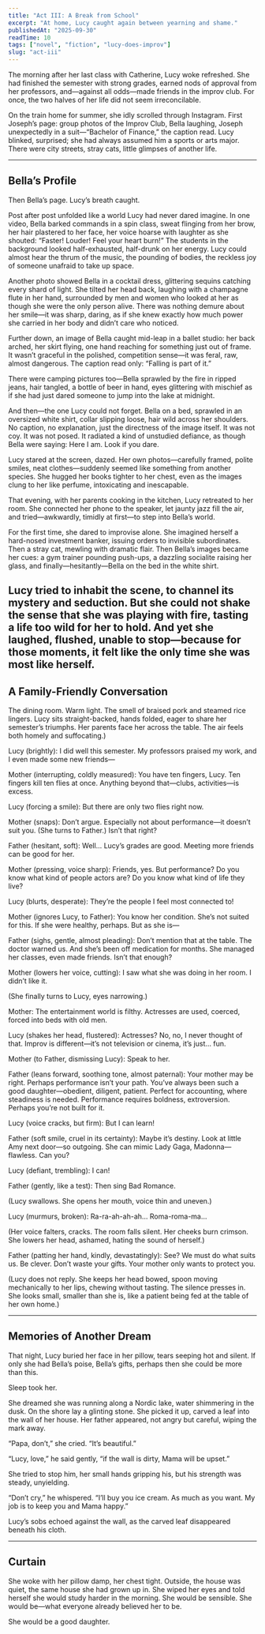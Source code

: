 ```yaml
---
title: "Act III: A Break from School" 
excerpt: "At home, Lucy caught again between yearning and shame." 
publishedAt: "2025-09-30" 
readTime: 10
tags: ["novel", "fiction", "lucy-does-improv"] 
slug: "act-iii" 
---
```


The morning after her last class with Catherine, Lucy woke refreshed. She had finished the semester with strong grades, earned nods of approval from her professors, and—against all odds—made friends in the improv club. For once, the two halves of her life did not seem irreconcilable.  

On the train home for summer, she idly scrolled through Instagram. First Joseph’s page: group photos of the Improv Club, Bella laughing, Joseph unexpectedly in a suit—“Bachelor of Finance,” the caption read. Lucy blinked, surprised; she had always assumed him a sports or arts major. There were city streets, stray cats, little glimpses of another life.  

---

## Bella’s Profile

Then Bella’s page. Lucy’s breath caught.

Post after post unfolded like a world Lucy had never dared imagine. In one video, Bella barked commands in a spin class, sweat flinging from her brow, her hair plastered to her face, her voice hoarse with laughter as she shouted: “Faster! Louder! Feel your heart burn!” The students in the background looked half-exhausted, half-drunk on her energy. Lucy could almost hear the thrum of the music, the pounding of bodies, the reckless joy of someone unafraid to take up space.

Another photo showed Bella in a cocktail dress, glittering sequins catching every shard of light. She tilted her head back, laughing with a champagne flute in her hand, surrounded by men and women who looked at her as though she were the only person alive. There was nothing demure about her smile—it was sharp, daring, as if she knew exactly how much power she carried in her body and didn’t care who noticed.

Further down, an image of Bella caught mid-leap in a ballet studio: her back arched, her skirt flying, one hand reaching for something just out of frame. It wasn’t graceful in the polished, competition sense—it was feral, raw, almost dangerous. The caption read only: “Falling is part of it.”

There were camping pictures too—Bella sprawled by the fire in ripped jeans, hair tangled, a bottle of beer in hand, eyes glittering with mischief as if she had just dared someone to jump into the lake at midnight.

And then—the one Lucy could not forget. Bella on a bed, sprawled in an oversized white shirt, collar slipping loose, hair wild across her shoulders. No caption, no explanation, just the directness of the image itself. It was not coy. It was not posed. It radiated a kind of unstudied defiance, as though Bella were saying: Here I am. Look if you dare.

Lucy stared at the screen, dazed. Her own photos—carefully framed, polite smiles, neat clothes—suddenly seemed like something from another species. She hugged her books tighter to her chest, even as the images clung to her like perfume, intoxicating and inescapable.

That evening, with her parents cooking in the kitchen, Lucy retreated to her room. She connected her phone to the speaker, let jaunty jazz fill the air, and tried—awkwardly, timidly at first—to step into Bella’s world.

For the first time, she dared to improvise alone. She imagined herself a hard-nosed investment banker, issuing orders to invisible subordinates. Then a stray cat, mewling with dramatic flair. Then Bella’s images became her cues: a gym trainer pounding push-ups, a dazzling socialite raising her glass, and finally—hesitantly—Bella on the bed in the white shirt.

Lucy tried to inhabit the scene, to channel its mystery and seduction. But she could not shake the sense that she was playing with fire, tasting a life too wild for her to hold. And yet she laughed, flushed, unable to stop—because for those moments, it felt like the only time she was most like herself.
---

## A Family-Friendly Conversation

The dining room. Warm light. The smell of braised pork and steamed rice lingers. Lucy sits straight-backed, hands folded, eager to share her semester’s triumphs. Her parents face her across the table. The air feels both homely and suffocating.)

Lucy (brightly): I did well this semester. My professors praised my work, and I even made some new friends—

Mother (interrupting, coldly measured): You have ten fingers, Lucy. Ten fingers kill ten flies at once. Anything beyond that—clubs, activities—is excess.

Lucy (forcing a smile): But there are only two flies right now.

Mother (snaps): Don’t argue. Especially not about performance—it doesn’t suit you. (She turns to Father.) Isn’t that right?

Father (hesitant, soft): Well… Lucy’s grades are good. Meeting more friends can be good for her.

Mother (pressing, voice sharp): Friends, yes. But performance? Do you know what kind of people actors are? Do you know what kind of life they live?

Lucy (blurts, desperate): They’re the people I feel most connected to!

Mother (ignores Lucy, to Father): You know her condition. She’s not suited for this. If she were healthy, perhaps. But as she is—

Father (sighs, gentle, almost pleading): Don’t mention that at the table. The doctor warned us. And she’s been off medication for months. She managed her classes, even made friends. Isn’t that enough?

Mother (lowers her voice, cutting): I saw what she was doing in her room. I didn’t like it.

(She finally turns to Lucy, eyes narrowing.)

Mother: The entertainment world is filthy. Actresses are used, coerced, forced into beds with old men.

Lucy (shakes her head, flustered): Actresses? No, no, I never thought of that. Improv is different—it’s not television or cinema, it’s just… fun.

Mother (to Father, dismissing Lucy): Speak to her.

Father (leans forward, soothing tone, almost paternal): Your mother may be right. Perhaps performance isn’t your path. You’ve always been such a good daughter—obedient, diligent, patient. Perfect for accounting, where steadiness is needed. Performance requires boldness, extroversion. Perhaps you’re not built for it.

Lucy (voice cracks, but firm): But I can learn!

Father (soft smile, cruel in its certainty): Maybe it’s destiny. Look at little Amy next door—so outgoing. She can mimic Lady Gaga, Madonna—flawless. Can you?

Lucy (defiant, trembling): I can!

Father (gently, like a test): Then sing Bad Romance.

(Lucy swallows. She opens her mouth, voice thin and uneven.)

Lucy (murmurs, broken): Ra-ra-ah-ah-ah… Roma-roma-ma…

(Her voice falters, cracks. The room falls silent. Her cheeks burn crimson. She lowers her head, ashamed, hating the sound of herself.)

Father (patting her hand, kindly, devastatingly): See? We must do what suits us. Be clever. Don’t waste your gifts. Your mother only wants to protect you.

(Lucy does not reply. She keeps her head bowed, spoon moving mechanically to her lips, chewing without tasting. The silence presses in. She looks small, smaller than she is, like a patient being fed at the table of her own home.)

---

## Memories of Another Dream

That night, Lucy buried her face in her pillow, tears seeping hot and silent. If only she had Bella’s poise, Bella’s gifts, perhaps then she could be more than this.  

Sleep took her.  

She dreamed she was running along a Nordic lake, water shimmering in the dusk. On the shore lay a glinting stone. She picked it up, carved a leaf into the wall of her house. Her father appeared, not angry but careful, wiping the mark away.  

“Papa, don’t,” she cried. “It’s beautiful.”  

“Lucy, love,” he said gently, “if the wall is dirty, Mama will be upset.”  

She tried to stop him, her small hands gripping his, but his strength was steady, unyielding.  

“Don’t cry,” he whispered. “I’ll buy you ice cream. As much as you want. My job is to keep you and Mama happy.”  

Lucy’s sobs echoed against the wall, as the carved leaf disappeared beneath his cloth.  

---

## Curtain  

She woke with her pillow damp, her chest tight. Outside, the house was quiet, the same house she had grown up in. She wiped her eyes and told herself she would study harder in the morning. She would be sensible. She would be—what everyone already believed her to be.  

She would be a good daughter.  
